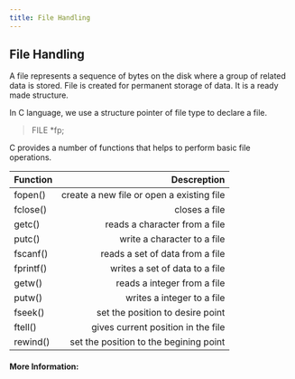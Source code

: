```yaml
---
title: File Handling
---
```

## File Handling

<!--This is a stub. <a href='https://github.com/freecodecamp/guides/tree/master/src/pages/agile/acceptance-testing/index.md' target='_blank' rel='nofollow'>Help our community expand it</a>.

<!--<a href='https://github.com/freecodecamp/guides/blob/master/README.md' target='_blank' rel='nofollow'>This quick style guide will help ensure your pull request gets accepted</a>.

<!-- The article goes here, in GitHub-flavored Markdown. Feel free to add YouTube videos, images, and CodePen/JSBin embeds  -->

A file represents a sequence of bytes on the disk where a group of related data is stored. File is created for permanent storage of data. It is a ready made structure.

In C language, we use a structure pointer of file type to declare a file.

> FILE *fp;

C provides a number of functions that helps to perform basic file operations.

| Function     | Descreption                                |
| -------------|-------------------------------------------:|
| fopen()      |  create a new file or open a existing file | 
| fclose()     | 	closes a file                             | 
| getc()       | 	reads a character from a file             | 
| putc()       |  write a character to a file               | 
| fscanf()     | 	reads a set of data from a file           | 
| fprintf()    | 	  writes a set of data to a file          | 
| getw()       |   reads a integer from a file              |
| putw()       | 	     writes a integer to a file           | 
| fseek()      | 	   set the position to desire point       | 
|  ftell()     | 	   gives current position in the file     | 
|    rewind()  | 	  set the position to the begining point  | 


#### More Information:
<!-- Please add any articles you think might be helpful to read before writing the article -->


